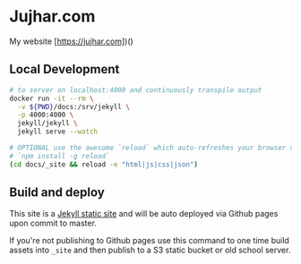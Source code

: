 # Jujhar.com

My website [https://jujhar.com])()

## Local Development

```bash
# to server on localhost:4000 and continuously transpile output
docker run -it --rm \
  -v ${PWD}/docs:/srv/jekyll \
  -p 4000:4000 \
  jekyll/jekyll \
  jekyll serve --watch

# OPTIONAL use the awesome `reload` which auto-refreshes your browser on change using websockets
# `npm install -g reload`
(cd docs/_site && reload -e "html|js|css|json")
```

## Build and deploy

This site is a [Jekyll static site](https://jekyllrb.com/) and will be auto deployed via Github pages upon commit to master.

If you're not publishing to Github pages use this command to one time build assets into `_site` and then publish to a S3 static bucket or old school server.